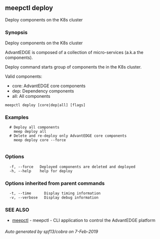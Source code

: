 ## meepctl deploy

Deploy components on the K8s cluster

### Synopsis

Deploy components on the K8s cluster

AdvantEDGE is composed of a collection of micro-services (a.k.a the components).

Deploy command starts group of components the in the K8s cluster.

Valid components:
  * core: AdvantEDGE core components
  * dep:  Dependency components
  * all:  All components
		

```
meepctl deploy [core|dep|all] [flags]
```

### Examples

```
  # Deploy all components
    meep deploy all
  # Delete and re-deploy only AdvantEDGE core components
    meep deploy core --force
			
```

### Options

```
  -f, --force   Deployed components are deleted and deployed
  -h, --help    help for deploy
```

### Options inherited from parent commands

```
  -t, --time      Display timing information
  -v, --verbose   Display debug information
```

### SEE ALSO

* [meepctl](meepctl.md)	 - meepctl - CLI application to control the AdvantEDGE platform

###### Auto generated by spf13/cobra on 7-Feb-2019
